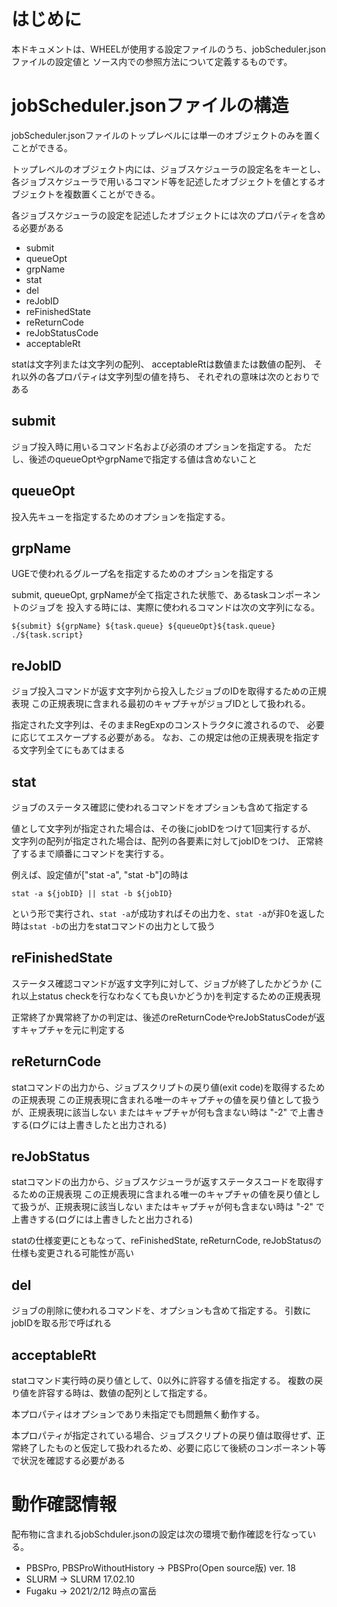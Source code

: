# はじめに
本ドキュメントは、WHEELが使用する設定ファイルのうち、jobScheduler.jsonファイルの設定値と
ソース内での参照方法について定義するものです。

# jobScheduler.jsonファイルの構造
jobScheduler.jsonファイルのトップレベルには単一のオブジェクトのみを置くことができる。

トップレベルのオブジェクト内には、ジョブスケジューラの設定名をキーとし、各ジョブスケジューラで用いるコマンド等を記述したオブジェクトを値とするオブジェクトを複数置くことができる。

各ジョブスケジューラの設定を記述したオブジェクトには次のプロパティを含める必要がある

- submit
- queueOpt
- grpName
- stat
- del
- reJobID
- reFinishedState
- reReturnCode
- reJobStatusCode
- acceptableRt


statは文字列または文字列の配列、
acceptableRtは数値または数値の配列、
それ以外の各プロパティは文字列型の値を持ち、
それぞれの意味は次のとおりである

## submit
ジョブ投入時に用いるコマンド名および必須のオプションを指定する。
ただし、後述のqueueOptやgrpNameで指定する値は含めないこと

## queueOpt
投入先キューを指定するためのオプションを指定する。

## grpName
UGEで使われるグループ名を指定するためのオプションを指定する

submit, queueOpt, grpNameが全て指定された状態で、あるtaskコンポーネントのジョブを
投入する時には、実際に使われるコマンドは次の文字列になる。

`${submit} ${grpName} ${task.queue} ${queueOpt}${task.queue} ./${task.script}`


## reJobID
ジョブ投入コマンドが返す文字列から投入したジョブのIDを取得するための正規表現
この正規表現に含まれる最初のキャプチャがジョブIDとして扱われる。

指定された文字列は、そのままRegExpのコンストラクタに渡されるので、
必要に応じてエスケープする必要がある。
なお、この規定は他の正規表現を指定する文字列全てにもあてはまる

## stat
ジョブのステータス確認に使われるコマンドをオプションも含めて指定する

値として文字列が指定された場合は、その後にjobIDをつけて1回実行するが、
文字列の配列が指定された場合は、配列の各要素に対してjobIDをつけ、
正常終了するまで順番にコマンドを実行する。

例えば、設定値が["stat -a", "stat -b"]の時は

`stat -a ${jobID} || stat -b ${jobID}`

という形で実行され、`stat -a`が成功すればその出力を、`stat -a`が非0を返した時は`stat -b`の出力をstatコマンドの出力として扱う

## reFinishedState
ステータス確認コマンドが返す文字列に対して、ジョブが終了したかどうか
(これ以上status checkを行なわなくても良いかどうか)を判定するための正規表現

正常終了か異常終了かの判定は、後述のreReturnCodeやreJobStatusCodeが返すキャプチャを元に判定する

## reReturnCode
statコマンドの出力から、ジョブスクリプトの戻り値(exit code)を取得するための正規表現
この正規表現に含まれる唯一のキャプチャの値を戻り値として扱うが、正規表現に該当しない
またはキャプチャが何も含まない時は "-2" で上書きする(ログには上書きしたと出力される)

## reJobStatus
statコマンドの出力から、ジョブスケジューラが返すステータスコードを取得するための正規表現
この正規表現に含まれる唯一のキャプチャの値を戻り値として扱うが、正規表現に該当しない
またはキャプチャが何も含まない時は "-2" で上書きする(ログには上書きしたと出力される)

statの仕様変更にともなって、reFinishedState, reReturnCode, reJobStatusの仕様も変更される可能性が高い

## del
ジョブの削除に使われるコマンドを、オプションも含めて指定する。
引数にjobIDを取る形で呼ばれる

## acceptableRt
statコマンド実行時の戻り値として、0以外に許容する値を指定する。
複数の戻り値を許容する時は、数値の配列として指定する。

本プロパティはオプションであり未指定でも問題無く動作する。

本プロパティが指定されている場合、ジョブスクリプトの戻り値は取得せず、正常終了したものと仮定して扱われるため、必要に応じて後続のコンポーネント等で状況を確認する必要がある

# 動作確認情報
配布物に含まれるjobSchduler.jsonの設定は次の環境で動作確認を行なっている。

- PBSPro, PBSProWithoutHistory  -> PBSPro(Open source版) ver. 18
- SLURM -> SLURM 17.02.10
- Fugaku -> 2021/2/12 時点の富岳

